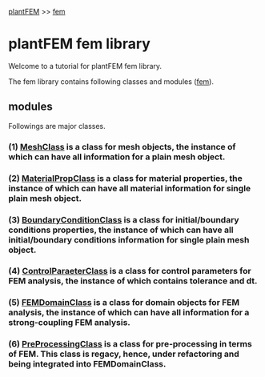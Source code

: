[plantFEM](https://kazulagi.github.io/plantfem.github.io) >> [fem](https://kazulagi.github.io/plantfem.github.io/Tutorial_fem.html)


# plantFEM fem library

Welcome to a tutorial for plantFEM fem library.

The fem library contains following classes and modules ([fem](https://github.com/kazulagi/plantfem/tree/master/src/fem/fem.f90)).

## modules

Followings are major classes.


### (1) [MeshClass](https://github.com/kazulagi/plantfem/tree/master/src/MeshClass/MeshClass.f90) is a class for mesh objects, the instance of which can have all information for a plain mesh object.



### (2) [MaterialPropClass](https://github.com/kazulagi/plantfem/tree/master/src/MaterialPropClass/MaterialPropClass.f90) is a class for material properties, the instance of which can have all material information for single plain mesh object.

### (3) [BoundaryConditionClass](https://github.com/kazulagi/plantfem/tree/master/src/BoundaryConditionClass/BoundaryConditionClass.f90) is a class for initial/boundary conditions properties, the instance of which can have all initial/boundary conditions information for single plain mesh object.

### (4) [ControlParaeterClass](https://github.com/kazulagi/plantfem/tree/master/src/MeshClass/MeshClass.f90) is a class for control parameters for FEM analysis, the instance of which contains tolerance and dt.

### (5) [FEMDomainClass](https://github.com/kazulagi/plantfem/tree/master/src/FEMDomainClass/FEMDomainClass.f90) is a class for domain objects for FEM analysis, the instance of which can have all information for a strong-coupling FEM analysis.

### (6) [PreProcessingClass](https://github.com/kazulagi/plantfem/tree/master/src/PreProcessingClass/PreProcessingClass.f90) is a class for pre-processing in terms of FEM. This class is regacy, hence, under refactoring and being integrated into FEMDomainClass.

<!--
```fortran

program main

end program main

```



If the script is named as "server.f90" and located in the root repository of the plantfem, the script is executable by this command.

```shellscript

./plantfem run

```


The result of the script is,

```shellscript


```

These are minor classes.

[StrainClass](https://github.com/kazulagi/plantfem/tree/master/src/StrainClass/StrainClass.f90)
[StressClass](https://github.com/kazulagi/plantfem/tree/master/src/StressClass/StressClass.f90)
[ConstitutiveModelClass](https://github.com/kazulagi/plantfem/tree/master/src/ConstitutiveModelClass/ConstitutiveModelClass.f90)
[FEMIfaceClass](https://github.com/kazulagi/plantfem/tree/master/src/FEMIfaceClass/FEMIfaceClass.f90)
[PostProcessingClass](https://github.com/kazulagi/plantfem/tree/master/src/PostProcessingClass/PostProcessingClass.f90)

-->